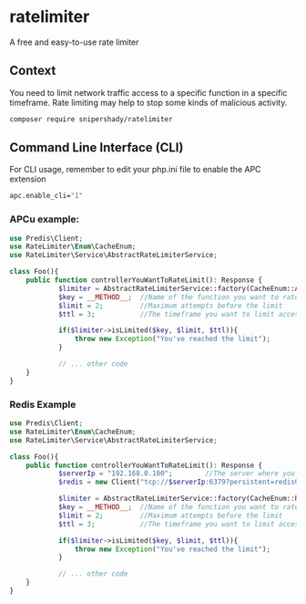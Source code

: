 # ratelimiter
A free and easy-to-use rate limiter

## Context
You need to limit network traffic access to a specific function in a specific timeframe.
Rate limiting may help to stop some kinds of malicious activity.


```bash
composer require snipershady/ratelimiter
```

## Command Line Interface (CLI)
For CLI usage, remember to edit your php.ini file to enable the APC extension

```bash
apc.enable_cli="1"
```

### APCu example:

```php
use Predis\Client;
use RateLimiter\Enum\CacheEnum;
use RateLimiter\Service\AbstractRateLimiterService;

class Foo(){
    public function controllerYouWantToRateLimit(): Response {
            $limiter = AbstractRateLimiterService::factory(CacheEnum::APCU);
            $key = __METHOD__;  //Name of the function you want to rate limit. You can set a custom key. It's a String!
            $limit = 2;         //Maximum attempts before the limit
            $ttl = 3;           //The timeframe you want to limit access for

            if($limiter->isLimited($key, $limit, $ttl)){
                throw new Exception("You've reached the limit");
            }

            // ... other code
    }
}
```

### Redis Example
```php
use Predis\Client;
use RateLimiter\Enum\CacheEnum;
use RateLimiter\Service\AbstractRateLimiterService;

class Foo(){
    public function controllerYouWantToRateLimit(): Response {
            $serverIp = "192.168.0.100";        //The server where you've installed the Redis instance.
            $redis = new Client("tcp://$serverIp:6379?persistent=redis01"); // Example with persistent connection.

            $limiter = AbstractRateLimiterService::factory(CacheEnum::REDIS, $redis);
            $key = __METHOD__;  //Name of the function you want to rate limit. You can set a custom key. It's a String!
            $limit = 2;         //Maximum attempts before the limit
            $ttl = 3;           //The timeframe you want to limit access for

            if($limiter->isLimited($key, $limit, $ttl)){
                throw new Exception("You've reached the limit");
            }

            // ... other code
    }
}
```